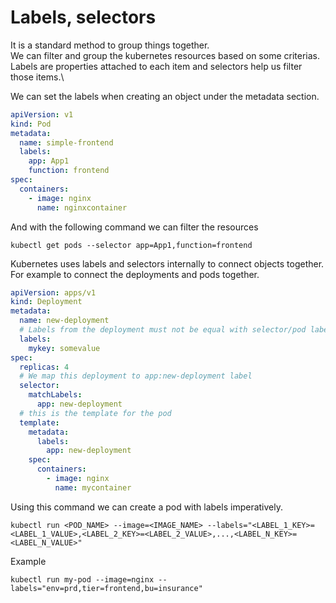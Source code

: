 # Labels, selectors

It is a standard method to group things together.\
We can filter and group the kubernetes resources based on some criterias.\
Labels are properties attached to each item and selectors help us filter those items.\

We can set the labels when creating an object under the metadata section.

```yaml
apiVersion: v1
kind: Pod
metadata:
  name: simple-frontend
  labels:
    app: App1
    function: frontend
spec:
  containers:
    - image: nginx
      name: nginxcontainer
```

And with the following command we can filter the resources

```shell
kubectl get pods --selector app=App1,function=frontend
```

Kubernetes uses labels and selectors internally to connect objects together. For example to connect the deployments and pods together.

```yaml
apiVersion: apps/v1
kind: Deployment
metadata:
  name: new-deployment
  # Labels from the deployment must not be equal with selector/pod labels
  labels:
    mykey: somevalue
spec:
  replicas: 4
  # We map this deployment to app:new-deployment label
  selector:
    matchLabels:
      app: new-deployment
  # this is the template for the pod
  template:
    metadata:
      labels:
        app: new-deployment
    spec:
      containers:
        - image: nginx
          name: mycontainer
```

Using this command we can create a pod with labels imperatively.

```shell
kubectl run <POD_NAME> --image=<IMAGE_NAME> --labels="<LABEL_1_KEY>=<LABEL_1_VALUE>,<LABEL_2_KEY>=<LABEL_2_VALUE>,...,<LABEL_N_KEY>=<LABEL_N_VALUE>"
```

Example

```shell
kubectl run my-pod --image=nginx --labels="env=prd,tier=frontend,bu=insurance"
```

